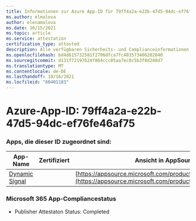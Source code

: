 ```yaml
---
title: Informationen zur Azure App-ID für 79ff4a2a-e22b-47d5-94dc-ef76fe46af75
ms.author: elmalova
author: elenamalova
ms.date: 10/15/2021
ms.topic: article
ms.service: attestation
certification_type: attested
description: Alle verfügbaren Sicherheits- und Complianceinformationen für 79ff4a2a-e22b-47d5-94dc-ef76fe46af75.
ms.openlocfilehash: bd4d615732581f2706dfca7fc403573406202040
ms.sourcegitcommit: d131f72197b24f864ccc85aa7ec0c5b3f8d248d7
ms.translationtype: MT
ms.contentlocale: de-DE
ms.lasthandoff: 10/16/2021
ms.locfileid: "60401183"
---
```

# <a name="azure-app-id-79ff4a2a-e22b-47d5-94dc-ef76fe46af75"></a>Azure-App-ID: 79ff4a2a-e22b-47d5-94dc-ef76fe46af75


### <a name="apps-associated-with-this-id"></a>Apps, die dieser ID zugeordnet sind:
| **App-Name** | **Zertifiziert** | **Ansicht in AppSource** |
|--------------|---------------|-----------------------|
| [Dynamic Signal](https://docs.microsoft.com/microsoft-365-app-certification/forward/WA200000102) |  | [https://appsource.microsoft.com/product/office/WA200000102](https://appsource.microsoft.com/product/office/WA200000102) |

### <a name="microsoft-365-app-compliance-status"></a>Microsoft 365 App-Compliancestatus
- Publisher Attestaton Status: Completed
